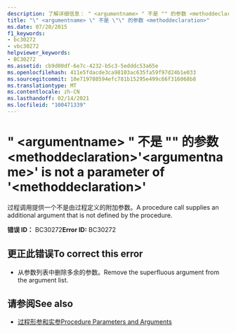 ```yaml
---
description: 了解详细信息： " <argumentname> " 不是 "" 的参数 <methoddeclaration>
title: "\" <argumentname> \" 不是 \"\" 的参数 <methoddeclaration>"
ms.date: 07/20/2015
f1_keywords:
- bc30272
- vbc30272
helpviewer_keywords:
- BC30272
ms.assetid: cb9d00df-6e7c-4232-b5c3-5edddc53a65e
ms.openlocfilehash: 411e5fdacde3ca98103ac635fa59f97d24b1e033
ms.sourcegitcommit: 10e719780594efc781b15295e499c66f316068b8
ms.translationtype: MT
ms.contentlocale: zh-CN
ms.lasthandoff: 02/14/2021
ms.locfileid: "100471339"
---
```

# <a name="argumentname-is-not-a-parameter-of-methoddeclaration"></a><span data-ttu-id="ad512-103">" \<argumentname> " 不是 "" 的参数 \<methoddeclaration></span><span class="sxs-lookup"><span data-stu-id="ad512-103">'\<argumentname>' is not a parameter of '\<methoddeclaration>'</span></span>

<span data-ttu-id="ad512-104">过程调用提供一个不是由过程定义的附加参数。</span><span class="sxs-lookup"><span data-stu-id="ad512-104">A procedure call supplies an additional argument that is not defined by the procedure.</span></span>  
  
 <span data-ttu-id="ad512-105">**错误 ID：** BC30272</span><span class="sxs-lookup"><span data-stu-id="ad512-105">**Error ID:** BC30272</span></span>  
  
## <a name="to-correct-this-error"></a><span data-ttu-id="ad512-106">更正此错误</span><span class="sxs-lookup"><span data-stu-id="ad512-106">To correct this error</span></span>  
  
- <span data-ttu-id="ad512-107">从参数列表中删除多余的参数。</span><span class="sxs-lookup"><span data-stu-id="ad512-107">Remove the superfluous argument from the argument list.</span></span>  
  
## <a name="see-also"></a><span data-ttu-id="ad512-108">请参阅</span><span class="sxs-lookup"><span data-stu-id="ad512-108">See also</span></span>

- [<span data-ttu-id="ad512-109">过程形参和实参</span><span class="sxs-lookup"><span data-stu-id="ad512-109">Procedure Parameters and Arguments</span></span>](../programming-guide/language-features/procedures/procedure-parameters-and-arguments.md)
